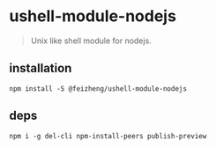 # ushell-module-nodejs
> Unix like shell module for nodejs.

## installation
```shell
npm install -S @feizheng/ushell-module-nodejs
```

## deps
```shell
npm i -g del-cli npm-install-peers publish-preview
```